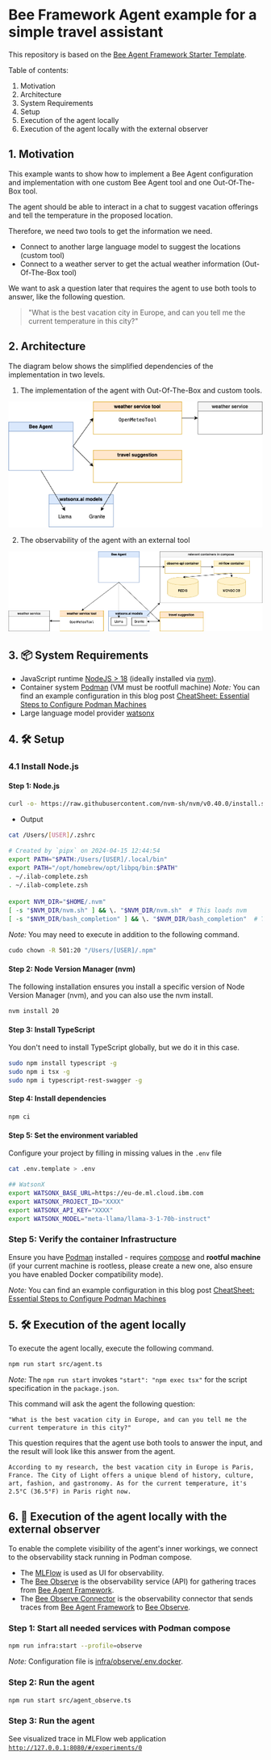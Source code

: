 # Bee Framework Agent example for a simple travel assistant

This repository is based on the [Bee Agent Framework Starter Template](https://github.com/i-am-bee/bee-agent-framework).

Table of contents:

1. Motivation
2. Architecture
3. System Requirements
4. Setup
5. Execution of the agent locally
6. Execution of the agent locally with the external observer

## 1. Motivation

This example wants to show how to implement a Bee Agent configuration and implementation with one custom Bee Agent tool and one Out-Of-The-Box tool.

The agent should be able to interact in a chat to suggest vacation offerings and tell the temperature in the proposed location.

Therefore, we need two tools to get the information we need.

* Connect to another large language model to suggest the locations (custom tool)
* Connect to a weather server to get the actual weather information (Out-Of-The-Box tool)

We want to ask a question later that requires the agent to use both tools to answer, like the following question.

> "What is the best vacation city in Europe, and can you tell me the current temperature in this city?"


## 2. Architecture

The diagram below shows the simplified dependencies of the implementation in two levels.

1. The implementation of the agent with Out-Of-The-Box and custom tools.

![](/agents/beeframework/watsonx-simple-travel-agent/images/architectue.drawio.png)

2. The observability of the agent with an external tool

![](/agents/beeframework/watsonx-simple-travel-agent/images/architectue-observe.drawio.png)

## 3.  📦 System Requirements

- JavaScript runtime [NodeJS > 18](https://nodejs.org/) (ideally installed via [nvm](https://github.com/nvm-sh/nvm)).
- Container system [Podman](https://podman.io/) (VM must be rootfull machine)
  _Note:_ You can find an example configuration in this blog post [CheatSheet: Essential Steps to Configure Podman Machines](https://suedbroecker.net/2024/11/08/cheetsheet-essential-steps-to-configure-podman-machines/)
- Large language model provider [watsonx](https://www.ibm.com/watsonx)

## 4. 🛠️ Setup

### 4.1 Install Node.js

#### Step 1: Node.js

```sh
curl -o- https://raw.githubusercontent.com/nvm-sh/nvm/v0.40.0/install.sh | bash
```

* Output

```sh
cat /Users/[USER]/.zshrc
```

```sh
# Created by `pipx` on 2024-04-15 12:44:54
export PATH="$PATH:/Users/[USER]/.local/bin"
export PATH="/opt/homebrew/opt/libpq/bin:$PATH"
. ~/.ilab-complete.zsh
. ~/.ilab-complete.zsh
​
export NVM_DIR="$HOME/.nvm"
[ -s "$NVM_DIR/nvm.sh" ] && \. "$NVM_DIR/nvm.sh"  # This loads nvm
[ -s "$NVM_DIR/bash_completion" ] && \. "$NVM_DIR/bash_completion"  # This loads nvm bash_completion
```

_Note:_ You may need to execute in addition to the following command.

```sh
cudo chown -R 501:20 "/Users/[USER]/.npm"
```

#### Step 2: Node Version Manager (nvm)

The following installation ensures you install a specific version of Node Version Manager (nvm), and you can also use the nvm install.

```sh
nvm install 20
```

#### Step 3: Install TypeScript

You don't need to install TypeScript globally, but we do it in this case.

```sh
sudo npm install typescript -g
sudo npm i tsx -g
sudo npm i typescript-rest-swagger -g
```

#### Step 4: Install dependencies

```sh
npm ci
```

#### Step 5: Set the environment variabled

Configure your project by filling in missing values in the `.env` file

```sh
cat .env.template > .env
```

```sh
## WatsonX
export WATSONX_BASE_URL=https://eu-de.ml.cloud.ibm.com
export WATSONX_PROJECT_ID="XXXX"
export WATSONX_API_KEY="XXXX"
export WATSONX_MODEL="meta-llama/llama-3-1-70b-instruct"
```

### Step 5: Verify the container Infrastructure

Ensure you have [Podman](https://podman.io/) installed - requires [compose](https://podman-desktop.io/docs/compose/setting-up-compose) and **rootful machine** (if your current machine is rootless, please create a new one, also ensure you have enabled Docker compatibility mode).

_Note:_ You can find an example configuration in this blog post [CheatSheet: Essential Steps to Configure Podman Machines](https://suedbroecker.net/2024/11/08/cheetsheet-essential-steps-to-configure-podman-machines/)


## 5. 🛠️ Execution of the agent locally

To execute the agent locally, execute the following command.

```sh
npm run start src/agent.ts
```

_Note:_ The `npm run start` invokes  `"start": "npm exec tsx"` for the script specification in the `package.json`.

This command will ask the agent the following question:

```text
"What is the best vacation city in Europe, and can you tell me the current temperature in this city?"
```

This question requires that the agent use both tools to answer the input, and the result will look like this answer from the agent.

```text
According to my research, the best vacation city in Europe is Paris, France. The City of Light offers a unique blend of history, culture, art, fashion, and gastronomy. As for the current temperature, it's 2.5°C (36.5°F) in Paris right now.
```

## 6. 🔎 Execution of the agent locally with the external observer

To enable the complete visibility of the agent's inner workings, we connect to the observability stack running in Podman compose.

- The [MLFlow](https://mlflow.org/) is used as UI for observability.
- The [Bee Observe](https://github.com/i-am-bee/bee-observe) is the observability service (API) for gathering traces from [Bee Agent Framework](https://github.com/i-am-bee/bee-agent-framework).
- The [Bee Observe Connector](https://github.com/i-am-bee/bee-observe-connector) is the observability connector that sends traces from [Bee Agent Framework](https://github.com/i-am-bee/bee-agent-framework) to [Bee Observe](https://github.com/i-am-bee/bee-observe).

### Step 1: Start all needed services with Podman compose

```sh
npm run infra:start --profile=observe
```

_Note:_ Configuration file is [infra/observe/.env.docker](./infra/observe/.env.docker).

### Step 2: Run the agent

```sh
npm run start src/agent_observe.ts
```

### Step 3: Run the agent

See visualized trace in MLFlow web application [`http://127.0.0.1:8080/#/experiments/0`](http://localhost:8080/#/experiments/0)